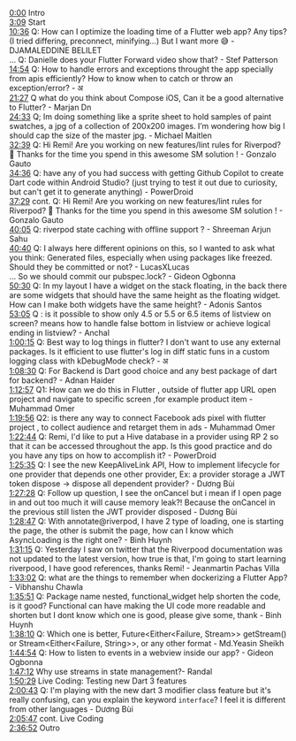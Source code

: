 [0:00](https://www.youtube.com/watch?v=q1-uTHVmHQE&t=0m00s) Intro  
[3:09](https://www.youtube.com/watch?v=q1-uTHVmHQE&t=3m09s) Start  
[10:36](https://www.youtube.com/watch?v=q1-uTHVmHQE&t=10m36s) Q: How can I optimize the loading time of a Flutter web app? Any tips? (I tried differing, preconnect, minifying...) But I want more 😅 - DJAMALEDDINE BELILET  
... Q: Danielle does your Flutter Forward video show that? - Stef Patterson  
[14:54](https://www.youtube.com/watch?v=q1-uTHVmHQE&t=14m54s) Q: How to handle errors and exceptions throught the app specially from apis efficiently? How to know when to catch or throw an exception/error? - अ  
[21:27](https://www.youtube.com/watch?v=q1-uTHVmHQE&t=21m27s) Q what do you think about Compose iOS, Can it be a good alternative to Flutter? - Marjan Dn  
[24:33](https://www.youtube.com/watch?v=q1-uTHVmHQE&t=24m33s) Q; Im doing something like a sprite sheet to hold samples of paint swatches, a jpg of a collection of 200x200 images. I’m wondering how big I should cap the size of the master jpg. - Michael Maitlen  
[32:39](https://www.youtube.com/watch?v=q1-uTHVmHQE&t=32m39s) Q: Hi Remi! Are you working on new features/lint rules for Riverpod? 👀 Thanks for the time you spend in this awesome SM solution ! - Gonzalo Gauto  
[34:36](https://www.youtube.com/watch?v=q1-uTHVmHQE&t=34m36s) Q: have any of you had success with getting Github Copilot to create Dart code within Android Studio? (just trying to test it out due to curiosity, but can't get it to generate anything) - PowerDroid  
[37:29](https://www.youtube.com/watch?v=q1-uTHVmHQE&t=37m29s) cont. Q: Hi Remi! Are you working on new features/lint rules for Riverpod? 👀 Thanks for the time you spend in this awesome SM solution ! - Gonzalo Gauto  
[40:05](https://www.youtube.com/watch?v=q1-uTHVmHQE&t=40m05s) Q: riverpod state caching with offline support ? - Shreeman Arjun Sahu  
[40:40](https://www.youtube.com/watch?v=q1-uTHVmHQE&t=40m40s) Q: I always here different opinions on this, so I wanted to ask what you think: Generated files, especially when using packages like freezed. Should they be committed or not? - LucasXLucas  
... So we should commit our pubspec.lock? - Gideon Ogbonna  
[50:30](https://www.youtube.com/watch?v=q1-uTHVmHQE&t=50m30s) Q: In my layout I have a widget on the stack floating, in the back there are some widgets that should have the same height as the floating widget. How can I make both widgets have the same height? - Adonis Santos  
[53:05](https://www.youtube.com/watch?v=q1-uTHVmHQE&t=53m05s) Q : is it possible to show only 4.5 or 5.5 or 6.5 items of listview on screen? means how to handle false bottom in listview or achieve logical ending in listview? - Anchal  
[1:00:15](https://www.youtube.com/watch?v=q1-uTHVmHQE&t=1h00m15s) Q: Best way to log things in flutter? I don't want to use any external packages. Is it efficient to use flutter's log in diff static funs in a custom logging class with kDebugMode check? - अ  
[1:08:30](https://www.youtube.com/watch?v=q1-uTHVmHQE&t=1h08m30s) Q: For Backend is Dart good choice and any best package of dart for backend? - Adnan Haider  
[1:12:57](https://www.youtube.com/watch?v=q1-uTHVmHQE&t=1h12m57s) Q1: How can we do this in Flutter , outside of flutter app URL open project and navigate to specific screen ,for example product item - Muhammad Omer  
[1:19:56](https://www.youtube.com/watch?v=q1-uTHVmHQE&t=1h19m56s) Q2: is there any way to connect Facebook ads pixel with flutter project , to collect audience and retarget them in ads - Muhammad Omer  
[1:22:44](https://www.youtube.com/watch?v=q1-uTHVmHQE&t=1h22m44s) Q: Remi, I'd like to put a Hive database in a provider using RP 2 so that it can be accessed throughout the app. Is this good practice and do you have any tips on how to accomplish it? - PowerDroid  
[1:25:35](https://www.youtube.com/watch?v=q1-uTHVmHQE&t=1h25m35s) Q: I see the new KeepAliveLink API, How to implement lifecycle for one provider that depends one other provider, Ex: a provider storage a JWT token dispose -> dispose all dependent provider? - Dương Bùi  
[1:27:28](https://www.youtube.com/watch?v=q1-uTHVmHQE&t=1h27m28s) Q: Follow up question, I see the onCancel but i mean if I open page in and out too much it will cause memory leak?! Because the onCancel in the previous still listen the JWT provider disposed - Dương Bùi  
[1:28:47](https://www.youtube.com/watch?v=q1-uTHVmHQE&t=1h28m47s) Q: With annotate@riverpod, I have 2 type of loading, one is starting the page, the other is submit the page, how can I know which AsyncLoading is the right one? - Binh Huynh  
[1:31:15](https://www.youtube.com/watch?v=q1-uTHVmHQE&t=1h31m15s) Q: Yesterday I saw on twitter that the Riverpood documentation was not updated to the latest version, how true is that, I'm going to start learning riverpood, I have good references, thanks Remi! - Jeanmartin Pachas Villa  
[1:33:02](https://www.youtube.com/watch?v=q1-uTHVmHQE&t=1h33m02s) Q: what are the things to remember when dockerizing a Flutter App? - Vibhanshu Chawla  
[1:35:51](https://www.youtube.com/watch?v=q1-uTHVmHQE&t=1h35m51s) Q: Package name nested, functional_widget help shorten the code, is it good? Functional can have making the UI code more readable and shorten but I dont know which one is good, please give some, thank - Binh Huynh  
[1:38:10](https://www.youtube.com/watch?v=q1-uTHVmHQE&t=1h38m10s) Q: Which one is better, Future<Either<Failure, Stream<String>>> getStream() or Stream<Either<Failure, String>>, or any other format - Md.Yeasin Sheikh  
[1:44:54](https://www.youtube.com/watch?v=q1-uTHVmHQE&t=1h44m54s) Q: How to listen to events in a webview inside our app? - Gideon Ogbonna  
[1:47:12](https://www.youtube.com/watch?v=q1-uTHVmHQE&t=1h47m12s) Why use streams in state management?- Randal  
[1:50:29](https://www.youtube.com/watch?v=q1-uTHVmHQE&t=1h50m29s) Live Coding: Testing new Dart 3 features  
[2:00:43](https://www.youtube.com/watch?v=q1-uTHVmHQE&t=2h00m43s) Q: I'm playing with the new dart 3 modifier class feature but it's really confusing, can you explain the keyword `interface`? I feel it is different from other languages - Dương Bùi  
[2:05:47](https://www.youtube.com/watch?v=q1-uTHVmHQE&t=2h05m47s) cont. Live Coding  
[2:36:52](https://www.youtube.com/watch?v=q1-uTHVmHQE&t=2h36m52s) Outro  
